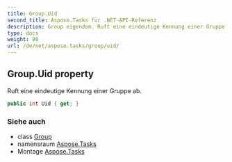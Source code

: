```yaml
---
title: Group.Uid
second_title: Aspose.Tasks für .NET-API-Referenz
description: Group eigendom. Ruft eine eindeutige Kennung einer Gruppe ab.
type: docs
weight: 80
url: /de/net/aspose.tasks/group/uid/
---
```

## Group.Uid property

Ruft eine eindeutige Kennung einer Gruppe ab.

```csharp
public int Uid { get; }
```

### Siehe auch

* class [Group](../)
* namensraum [Aspose.Tasks](../../group/)
* Montage [Aspose.Tasks](../../../)


